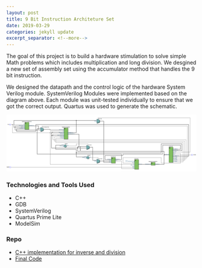 ```yaml
---
layout: post
title: 9 Bit Instruction Architeture Set
date: 2019-03-29
categories: jekyll update
excerpt_separator: <!--more-->
---
```


The goal of this project is to build a hardware stimulation to solve simple Math problems which includes multiplication and long division. 
We desgined a new set of assembly set using the accumulator method that handles the 9 bit instruction.

<!-- ![Assembly Set](/assets/9bitInstructions/assemly-operation.png) -->

We designed the datapath and the control logic of the hardware System Verilog module.
SystemVerilog Modules were implemented based on the diagram above.
Each module was unit-tested individually to ensure that we got the correct output.
Quartus was used to generate the schematic.

![DataPath](/assets/9bitInstructions/top-schematic.PNG)

### Technologies and Tools Used
- C++
- GDB
- SystemVerilog
- Quartus Prime Lite
- ModelSim
    
### Repo
- [C++ implementation for inverse and division](https://github.com/kinming92/divvy_assembler)
- [Final Code](https://github.com/kinming92/Divvy_FinalProject)
